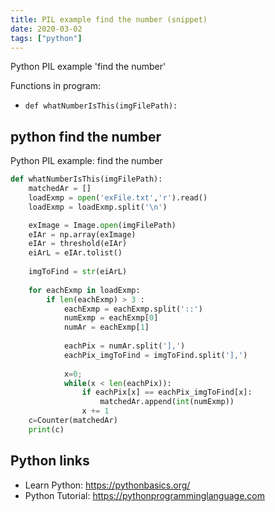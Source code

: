```yaml
---
title: PIL example find the number (snippet)
date: 2020-03-02
tags: ["python"]
---
```

Python PIL example 'find the number'

Functions in program: 
* `def whatNumberIsThis(imgFilePath):`

## python find the number

Python PIL example: find the number

```python
def whatNumberIsThis(imgFilePath):
	matchedAr = []
	loadExmp = open('exFile.txt','r').read()
	loadExmp = loadExmp.split('\n')

	exImage = Image.open(imgFilePath)
	eIAr = np.array(exImage)
	eIAr = threshold(eIAr)
	eiArL = eIAr.tolist()
	
	imgToFind = str(eiArL)
	
	for eachExmp in loadExmp:
		if len(eachExmp) > 3 :
			eachExmp = eachExmp.split('::')
			numExmp = eachExmp[0]
			numAr = eachExmp[1]
			
			eachPix = numAr.split('],')
			eachPix_imgToFind = imgToFind.split('],')
			
			x=0;
			while(x < len(eachPix)):
				if eachPix[x] == eachPix_imgToFind[x]:
					matchedAr.append(int(numExmp))
				x += 1		
	c=Counter(matchedAr)
	print(c)

```

## Python links

- Learn Python: https://pythonbasics.org/
- Python Tutorial: https://pythonprogramminglanguage.com
